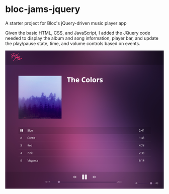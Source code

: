 # bloc-jams-jquery
A starter project for Bloc's jQuery-driven music player app

Given the basic HTML, CSS, and JavaScript, I added the JQuery code needed to display the album and song information, player bar, and update the play/pause state, time, and volume controls based on events. 

![](Screen%20Shot%202019-05-20%20at%203.35.56%20PM.png)
